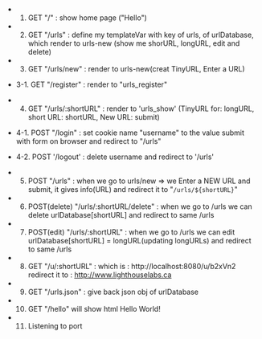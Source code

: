 
- 1. GET "/" : show home page ("Hello")
- 2. GET "/urls" : define my templateVar with key of urls, of urlDatabase, which render to urls-new (show me shorURL, longURL, edit and delete)
- 3. GET "/urls/new" : render to urls-new(creat TinyURL, Enter a URL)
- 3-1. GET "/register" : render to  "urls_register"
- 4. GET "/urls/:shortURL" : render to 'urls_show' (TinyURL for: longURL, short URL: shortURL, New URL: submit)
- 4-1. POST "/login" : set cookie name "username" to the value submit with form on browser and redirect to "/urls"
- 4-2. POST '/logout' : delete username and redirect to '/urls'
- 5. POST "/urls" : when we go to urls/new => we Enter a NEW URL and submit, it gives info(URL) and redirect it to "`/urls/${shortURL}`"

- 6. POST(delete) "/urls/:shortURL/delete" :
when we go to /urls we can delete urlDatabase[shortURL] and redirect to same /urls

- 7. POST(edit) "/urls/:shortURL" : when we go to /urls we can edit urlDatabase[shortURL] = longURL(updating longURLs) and redirect to same /urls

- 8. GET "/u/:shortURL" : which is : http://localhost:8080/u/b2xVn2 redirect it to : http://www.lighthouselabs.ca

- 9. GET "/urls.json" : give back json obj of urlDatabase

- 10. GET "/hello" will show html Hello World!

- 11. Listening to port
